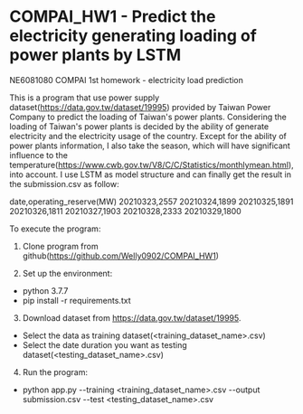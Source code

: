 # COMPAI_HW1 - Predict the electricity generating loading of power plants by LSTM
NE6081080 COMPAI 1st homework - electricity load prediction

This is a program that use power supply dataset(https://data.gov.tw/dataset/19995) provided by Taiwan Power Company to predict the loading of Taiwan's power plants.
Considering the loading of Taiwan's power plants is decided by the ability of generate electricity and the electricity usage of the country.
Except for the ability of power plants information, I also take the season, which will have significant influence to the temperature(https://www.cwb.gov.tw/V8/C/C/Statistics/monthlymean.html), into account. 
I use LSTM as model structure and can finally get the result in the submission.csv as follow:

date,operating_reserve(MW)
20210323,2557
20210324,1899
20210325,1891
20210326,1811
20210327,1903
20210328,2333
20210329,1800

To execute the program:

1. Clone program from github(https://github.com/Welly0902/COMPAI_HW1)

2. Set up the environment:
* python 3.7.7
* pip install -r requirements.txt

3. Download dataset from https://data.gov.tw/dataset/19995.
* Select the data as training dataset(<training_dataset_name>.csv)
* Select the date duration you want as testing dataset(<testing_dataset_name>.csv)

4. Run the program:
* python app.py --training <training_dataset_name>.csv --output submission.csv --test <testing_dataset_name>.csv
